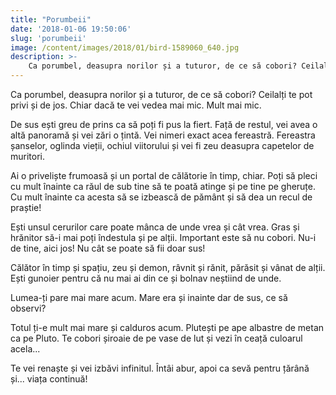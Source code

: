 ```yaml
---
title: "Porumbeii"
date: '2018-01-06 19:50:06'
slug: 'porumbeii'
image: /content/images/2018/01/bird-1589060_640.jpg
description: >-
    Ca porumbel, deasupra norilor și a tuturor, de ce să cobori? Ceilalți te pot privi și de jos. Chiar dacă te vei vedea mai mic. Mult mai mic.De sus ești greu de prins ca să poți fi pus la fiert. Față 
---
```

<div class="kg-card-markdown"><p>Ca porumbel, deasupra norilor și a tuturor, de ce să cobori? Ceilalți te pot privi și de jos. Chiar dacă te vei vedea mai mic. Mult mai mic.</p>
<p>De sus ești greu de prins ca să poți fi pus la fiert. Față de restul, vei avea o altă panoramă și vei zări o țintă. Vei nimeri exact acea fereastră. Fereastra șanselor, oglinda vieții, ochiul viitorului și vei fi zeu deasupra capetelor de muritori.</p>
<p>Ai o priveliște frumoasă și un portal de călătorie în timp, chiar. Poți să pleci cu mult înainte ca răul de sub tine să te poată atinge și pe tine pe gheruțe. Cu mult înainte ca acesta să se izbească de pământ și să dea un recul de praștie!</p>
<p>Ești unsul cerurilor care poate mânca de unde vrea și cât vrea. Gras și hrănitor să-i mai poți îndestula și pe alții. Important este să nu cobori. Nu-i de tine, aici jos! Nu cât se poate să fii doar sus!</p>
<p>Călător în timp și spațiu, zeu și demon, râvnit și rănit, părăsit și vânat de alții. Ești gunoier pentru că nu mai ai din ce și bolnav neștiind de unde.</p>
<p>Lumea-ți pare mai mare acum. Mare era și inainte dar de sus, ce să observi?</p>
<p>Totul ți-e mult mai mare și calduros acum. Plutești pe ape albastre de metan ca pe Pluto. Te cobori șiroaie de pe vase de lut și vezi în ceață culoarul acela...</p>
<p>Te vei renaște și vei izbăvi infinitul. Întâi abur, apoi ca sevă pentru țărână și... viața continuă!</p>
</div>
    